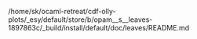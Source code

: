 /home/sk/ocaml-retreat/cdf-olly-plots/_esy/default/store/b/opam__s__leaves-1897863c/_build/install/default/doc/leaves/README.md